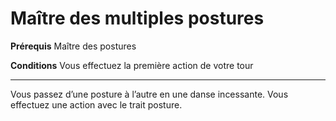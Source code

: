 # Maître des multiples postures

<p><strong>Prérequis</strong> Maître des postures</p>
<p><strong>Conditions</strong> Vous effectuez la première action de votre tour</p>
<hr>
<p>Vous passez d’une posture à l’autre en une danse incessante. Vous effectuez une action avec le trait posture.</p>